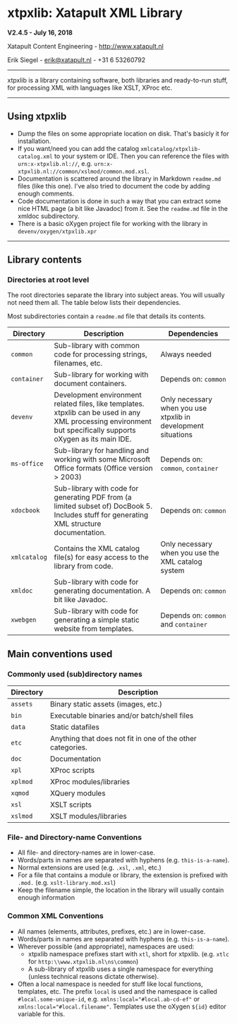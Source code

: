 # xtpxlib: Xatapult XML Library

**V2.4.5 - July 16, 2018** 

Xatapult Content Engineering - http://www.xatapult.nl

Erik Siegel - erik@xatapult.nl - +31 6 53260792

----

xtpxlib is a library containing software, both libraries and ready-to-run stuff, for processing XML with languages like XSLT, XProc etc. 

----

## Using xtpxlib

* Dump the files on some appropriate location on disk. That's basicly it for installation.
* If you want/need you can add the catalog `xmlcatalog/xtpxlib-catalog.xml` to your system or IDE. Then you can reference the files with `urn:x-xtpxlib.nl://`, e.g. `urn:x-xtpxlib.nl://common/xslmod/common.mod.xsl`.
* Documentation is scattered around the library in Markdown `readme.md` files (like this one). I've also tried to document the code by adding enough comments.
* Code documentation is done in such a way that you can extract some nice HTML page (a bit like Javadoc) from it. See the `readme.md` file in the xmldoc subdirectory.
* There is a basic oXygen project file for working with the library in `devenv/oxygen/xtpxlib.xpr`

----

## Library contents

### Directories at root level

The root directories separate the library into subject areas. You will usually not need them all. The table below lists their dependencies. 

Most subdirectories contain a `readme.md` file that details its contents.

| Directory | Description | Dependencies |
| --------- | ----------- | ----------- |
| `common` | Sub-library with common code for processing strings, filenames, etc. | Always needed |
| `container` | Sub-library for working with document containers. | Depends on: `common` | 
| `devenv` | Development environment related files, like templates. xtpxlib can be used in any XML processing environment but specifically supports oXygen as its main IDE. | Only necessary when you use xtpxlib in development situations |
| `ms-office` | Sub-library for handling and working with some Microsoft Office formats (Office version > 2003) | Depends on: `common`, `container` |
| `xdocbook` | Sub-library with code for generating PDF from (a limited subset of) DocBook 5. Includes stuff for generating XML structure documentation.  | Depends on: `common` |
| `xmlcatalog` | Contains the XML catalog file(s) for easy access to the library  from code. | Only necessary when you use the XML catalog system
| `xmldoc` | Sub-library with code for generating documentation. A bit like Javadoc. | Depends on: `common` |
| `xwebgen` | Sub-library with code for generating a simple static website from templates. | Depends on: `common` and `container` |

## Main conventions used

### Commonly used (sub)directory names

| Directory | Description |
| --------- | ----------- |
| `assets` | Binary static assets (images, etc.)
| `bin` | Executable binaries and/or batch/shell files | 
| `data` | Static datafiles |
| `etc` | Anything that does not fit in one of the other categories. |
| `doc` | Documentation |
| `xpl` | XProc scripts |
| `xplmod` | XProc modules/libraries |
| `xqmod` | XQuery modules |
| `xsl` | XSLT scripts |
| `xslmod` | XSLT modules/libraries |

### File- and Directory-name Conventions

* All file- and directory-names are in lower-case.
* Words/parts in names are separated with hyphens (e.g. `this-is-a-name`).
* Normal extensions are used (e.g. `.xsl`, `.xml`, etc.)
* For a file that contains a module or library, the extension is prefixed with `.mod.` (e.g. `xslt-library.mod.xsl`)
* Keep the filename simple, the location in the library will usually contain enough information

### Common XML Conventions

* All names (elements, attributes, prefixes, etc.) are in lower-case.
* Words/parts in names are separated with hyphens (e.g. `this-is-a-name`).
* Wherever possible (and appropriate), namespaces are used:
    * xtpxlib namespace prefixes start with `xtl`, short for xtpxlib. (e.g. `xtlc` for `http:\\www.xtpxlib.nl\ns\common`)
    * A sub-library of xtpxlib uses a single namespace for everything (unless technical reasons dictate otherwise).
* Often a local namespace is needed for stuff like local functions, templates, etc. The prefix `local` is used and the namespace is called `#local.some-unique-id`, e.g. `xmlns:local="#local.ab-cd-ef"` or `xmlns:local="#local.filename"`. Templates use the oXygen `${id}` editor variable for this.


